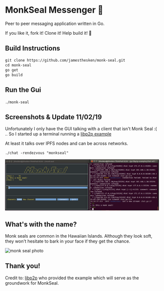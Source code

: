 # MonkSeal Messenger :satellite:
Peer to peer messaging application written in Go.

If you like it, fork it! Clone it! Help build it! :raised_hands:

## Build Instructions
```
git clone https://github.com/jamesthesken/monk-seal.git
cd monk-seal
go get
go build

```

## Run the Gui

`./monk-seal`


## Screenshots & Update 11/02/19
Unfortunately I only have the GUI talking with a client that isn't Monk Seal :( .. So I started up a terminal running a [libp2p example](https://github.com/libp2p/go-libp2p-examples/tree/master/chat-with-rendezvous)

At least it talks over IPFS nodes and can be across networks.

```
./chat -rendezvous "monkseal"

```

![screenshot](update.png)

## What's with the name?
Monk seals are common in the Hawaiian Islands. Although they look soft, they won't hesitate to bark in your face if they get the chance. 

![monk seal photo](https://www.tripsavvy.com/thmb/KdhPAxs9zoTbi930or64AJn1GhI=/3055x2023/filters:no_upscale():max_bytes(150000):strip_icc()/gettyimages-520524448-57c99c025f9b5829f4ddcd97.jpg)

## Thank you!
Credit to: [libp2p](https://github.com/libp2p/go-libp2p-examples/tree/master/chat-with-mdns) who provided the example which will serve as the groundwork for MonkSeal.

